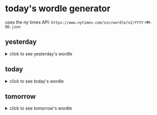 # today's wordle generator

uses the ny times API: `https://www.nytimes.com/svc/wordle/v2/YYYY-MM-DD.json`

## yesterday

<details>
    <summary>click to see yesterday's wordle</summary>

    crowd

</details>

## today

<details>
    <summary>click to see today's wordle</summary>

    manga

</details>

## tomorrow

<details>
    <summary>click to see tomorrow's wordle</summary>

    swung

</details>
